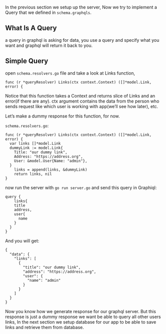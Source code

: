 In the previous section we setup up the server, Now we try to implement a Query that we defined in `schema.graphqls`.

What Is A Query <span id="what-is-a-query"></span>
--------------------------------------------------

a query in graphql is asking for data, you use a query and specify what you want and graphql will return it back to you.

Simple Query <span id="simple-query"></span>
--------------------------------------------

open `schema.resolvers.go` file and take a look at Links function,

    func (r *queryResolver) Links(ctx context.Context) ([]*model.Link, error) {

Notice that this function takes a Context and returns slice of Links and an error(if there are any). ctx argument contains the data from the person who sends request like which user is working with app(we’ll see how later), etc.

Let’s make a dummy response for this function, for now.

`schema.resolvers.go`:

    func (r *queryResolver) Links(ctx context.Context) ([]*model.Link, error) {
      var links []*model.Link
      dummyLink := model.Link{
        Title: "our dummy link",
        Address: "https://address.org",
        User: &model.User{Name: "admin"},
      }
        links = append(links, &dummyLink)
        return links, nil
    }

now run the server with `go run server.go` and send this query in Graphiql:

    query {
        links{
        title
        address,
        user{
          name
        }
      }
    }

And you will get:

    {
      "data": {
        "links": [
          {
            "title": "our dummy link",
            "address": "https://address.org",
            "user": {
              "name": "admin"
            }
          }
        ]
      }
    }

Now you know how we generate response for our graphql server. But this response is just a dummy response we want be able to query all other users links, In the next section we setup database for our app to be able to save links and retrieve them from database.
